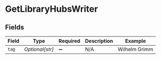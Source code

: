 # GetLibraryHubsWriter


## Fields

| Field              | Type               | Required           | Description        | Example            |
| ------------------ | ------------------ | ------------------ | ------------------ | ------------------ |
| `tag`              | *Optional[str]*    | :heavy_minus_sign: | N/A                | Wilhelm Grimm      |